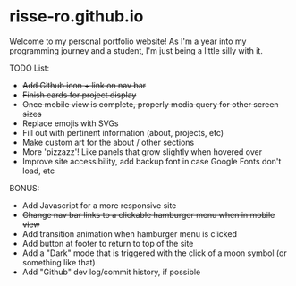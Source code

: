 # risse-ro.github.io
Welcome to my personal portfolio website! As I'm a year into my programming journey and a student, I'm just being a little silly with it.

 TODO List:
 - ~~Add Github icon + link on nav bar~~
 - ~~Finish cards for project display~~
 - ~~Once mobile view is complete, properly media query for other screen sizes~~
 - Replace emojis with SVGs
 - Fill out with pertinent information (about, projects, etc)
 - Make custom art for the about / other sections
 - More 'pizzazz'! Like panels that grow slightly when hovered over
 - Improve site accessibility, add backup font in case Google Fonts don't load, etc

 BONUS:
 - Add Javascript for a more responsive site
 - ~~Change nav bar links to a clickable hamburger menu when in mobile view~~
 - Add transition animation when hamburger menu is clicked
 - Add button at footer to return to top of the site
 - Add a "Dark" mode that is triggered with the click of a moon symbol (or something like that)
 - Add "Github" dev log/commit history, if possible

